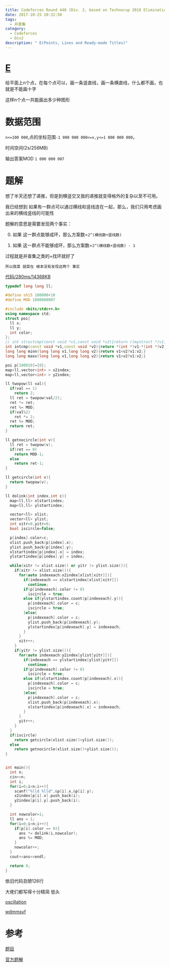 ```yaml
---
title: Codeforces Round 440 (Div. 2, based on Technocup 2018 Elimination Round 2)
date: 2017-10-25 20:32:50
tags:
  - 并查集
category:
  - Codeforces
  - Div2
description: " E(Points, Lines and Ready-made Titles)"
---
```


# [E](https://codeforces.com/contest/872/problem/E)

给平面上n个点，在每个点可以，画一条竖直线，画一条横直线，什么都不画，也就是不能画十字

这样n个点一共能画出多少种图形

# 数据范围

`n<=100 000`,点的坐标范围`-1 000 000 000<=x,y<=1 000 000 000`，

时间空间(2s/256MB)

输出答案MOD `1 000 000 007`

# 题解

想了半天还想了递推，但是到横竖交叉我的递推就变得格外的复杂以至不可用。

我已经想到 如果有一群点可以通过横线和竖线连在一起，那么，我们只用考虑画出来的横线竖线的可能性

题解的意思是需要发现两个事实：

0. 如果 这一群点能够成环，那么方案数=`2^(横线数+竖线数)`

1. 如果 这一群点不能够成环，那么方案数=`2^(横线数+竖线数) - 1`

过程就是并查集之类的+找环就好了

`所以我菜 就菜在 根本没有发现这两个 事实`

[代码/280ms/14368KB](http://codeforces.com/contest/872/submission/31715440)

```c++
typedef long long ll;

#define shi5 100000+10
#define MOD 1000000007

#include <bits/stdc++.h>
using namespace std;
struct poi{
  ll x;
  ll y;
  int color;
};
// int structcmp(const void *v1,const void *v2){return ((mystruct *)v1)->v - ((mystruct *)v2)->v;}
int intcmp(const void *v1,const void *v2){return *(int *)v1-*(int *)v2;}
long long minn(long long v1,long long v2){return v1<v2?v1:v2;}
long long maxx(long long v1,long long v2){return v1>v2?v1:v2;}

poi p[100010]={0};
map<ll,vector<int> > x2index;
map<ll,vector<int> > y2index;

ll twopow(ll val){
  if(val == 1)
    return 2;
  ll ret = twopow(val/2);
  ret *= ret;
  ret %= MOD;
  if(val%2)
    ret *= 2;
  ret %= MOD;
  return ret;
}

ll getnocircle(int v){
  ll ret = twopow(v);
  if(ret == 0)
    return MOD-1;
  else
    return ret-1;
}

ll getcircle(int v){
  return twopow(v);
}

ll dolink(int index,int c){
  map<ll,ll> xlstartindex;
  map<ll,ll> ylstartindex;

  vector<ll> xlist;
  vector<ll> ylist;
  int xitr=0,yitr=0;
  bool iscircle=false;

  p[index].color=c;
  xlist.push_back(p[index].x);
  ylist.push_back(p[index].y);
  xlstartindex[p[index].x] = index;
  ylstartindex[p[index].y] = index;

  while(xitr != xlist.size() or yitr != ylist.size()){
    if(xitr != xlist.size()){
      for(auto indexeach:x2index[xlist[xitr]]){
        if(indexeach == xlstartindex[xlist[xitr]])
          continue;
        if(p[indexeach].color != 0)
          iscircle = true;
        else if(ylstartindex.count(p[indexeach].y)){
          p[indexeach].color = c;
          iscircle = true;
        }else{
          p[indexeach].color = c;
          ylist.push_back(p[indexeach].y);
          ylstartindex[p[indexeach].y] = indexeach;
        }
      }
      xitr++;
    }
    if(yitr != ylist.size()){
      for(auto indexeach:y2index[ylist[yitr]]){
        if(indexeach == ylstartindex[ylist[yitr]])
          continue;
        if(p[indexeach].color != 0)
          iscircle = true;
        else if(xlstartindex.count(p[indexeach].x)){
          p[indexeach].color = c;
          iscircle = true;
        }else{
          p[indexeach].color = c;
          xlist.push_back(p[indexeach].x);
          xlstartindex[p[indexeach].x] = indexeach;
        }
      }
      yitr++;
    }
  }
  if(iscircle)
    return getcircle(xlist.size()+ylist.size());
  else
    return getnocircle(xlist.size()+ylist.size());
}


int main(){
  int n;
  cin>>n;
  int i;
  for(i=0;i<n;i++){
    scanf("%lld %lld",&p[i].x,&p[i].y);
    x2index[p[i].x].push_back(i);
    y2index[p[i].y].push_back(i);
  }

  int nowcolor=1;
  ll ans = 1;
  for(i=0;i<n;i++){
    if(p[i].color == 0){
      ans *= dolink(i,nowcolor);
      ans %= MOD;
    }
    nowcolor++;
  }
  cout<<ans<<endl;

  return 0;
}
```

依旧代码丑陋126行

大佬们都写得十分精简 低头

[oscillation](http://codeforces.com/contest/872/submission/31348128)

[wdmmsyf](http://codeforces.com/contest/872/submission/31353643)

# 参考

[题目](http://codeforces.com/contest/872/problem/E)

[官方题解](http://codeforces.com/blog/entry/)
